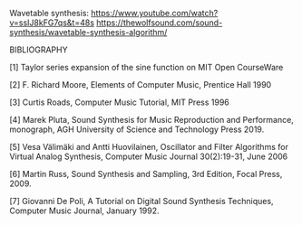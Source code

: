 Wavetable synthesis: https://www.youtube.com/watch?v=ssIJ8kFG7qs&t=48s
https://thewolfsound.com/sound-synthesis/wavetable-synthesis-algorithm/

BIBLIOGRAPHY

[1] Taylor series expansion of the sine function on MIT Open CourseWare

[2] F. Richard Moore, Elements of Computer Music, Prentice Hall 1990

[3] Curtis Roads, Computer Music Tutorial, MIT Press 1996

[4] Marek Pluta, Sound Synthesis for Music Reproduction and Performance, monograph, AGH University of Science and Technology Press 2019.

[5] Vesa Välimäki and Antti Huovilainen, Oscillator and Filter Algorithms for Virtual Analog Synthesis, Computer Music Journal 30(2):19-31, June 2006

[6] Martin Russ, Sound Synthesis and Sampling, 3rd Edition, Focal Press, 2009.

[7] Giovanni De Poli, A Tutorial on Digital Sound Synthesis Techniques, Computer Music Journal, January 1992.
